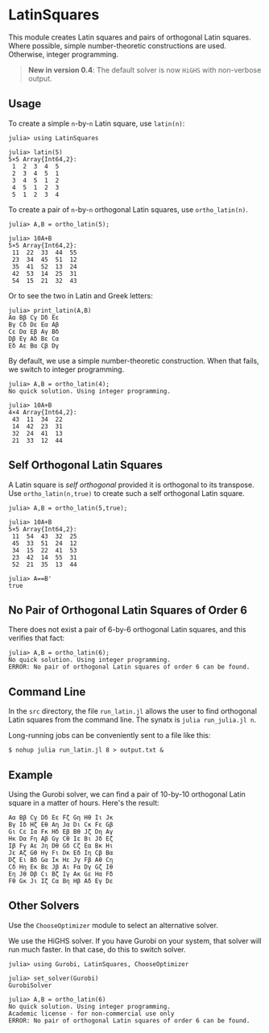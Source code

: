 # LatinSquares


This module creates Latin squares and pairs of orthogonal Latin squares.
Where possible, simple number-theoretic constructions are used. Otherwise,
integer programming.

> **New in version 0.4**: The default solver is now `HiGHS` with non-verbose output.

## Usage

To create a simple `n`-by-`n` Latin square, use `latin(n)`:
```
julia> using LatinSquares

julia> latin(5)
5×5 Array{Int64,2}:
 1  2  3  4  5
 2  3  4  5  1
 3  4  5  1  2
 4  5  1  2  3
 5  1  2  3  4
```

To create a pair of `n`-by-`n` orthogonal Latin squares, use `ortho_latin(n)`.
```
julia> A,B = ortho_latin(5);

julia> 10A+B
5×5 Array{Int64,2}:
 11  22  33  44  55
 23  34  45  51  12
 35  41  52  13  24
 42  53  14  25  31
 54  15  21  32  43
```
Or to see the two in Latin and Greek letters:
```
julia> print_latin(A,B)
Aα Bβ Cγ Dδ Eε
Bγ Cδ Dε Eα Aβ
Cε Dα Eβ Aγ Bδ
Dβ Eγ Aδ Bε Cα
Eδ Aε Bα Cβ Dγ
```


By default, we use a simple number-theoretic construction. When that fails,
we switch to integer programming.
```
julia> A,B = ortho_latin(4);
No quick solution. Using integer programming.

julia> 10A+B
4×4 Array{Int64,2}:
 43  11  34  22
 14  42  23  31
 32  24  41  13
 21  33  12  44
```

## Self Orthogonal Latin Squares

A Latin square is *self orthogonal* provided it is orthogonal to
its transpose. Use `ortho_latin(n,true)` to create such a self
orthogonal Latin square.
```
julia> A,B = ortho_latin(5,true);

julia> 10A+B
5×5 Array{Int64,2}:
 11  54  43  32  25
 45  33  51  24  12
 34  15  22  41  53
 23  42  14  55  31
 52  21  35  13  44

julia> A==B'
true
```

## No Pair of Orthogonal Latin Squares of Order 6

There does not exist a pair of 6-by-6 orthogonal Latin squares, and this
verifies that fact:
```
julia> A,B = ortho_latin(6);
No quick solution. Using integer programming.
ERROR: No pair of orthogonal Latin squares of order 6 can be found.
```


## Command Line

In the `src` directory, the file `run_latin.jl` allows the user to find
orthogonal Latin squares from the command line. The synatx is
`julia run_julia.jl n`.

Long-running jobs can be conveniently sent to a file like this:
```
$ nohup julia run_latin.jl 8 > output.txt &
```

## Example

Using the Gurobi solver, we can find a pair of 10-by-10 orthogonal Latin
square in a matter of hours. Here's the result:
```
Aα Bβ Cγ Dδ Eε Fζ Gη Hθ Iι Jκ
Bγ Iδ Hζ Eθ Aη Jα Dι Cκ Fε Gβ
Gι Cε Iα Fκ Hδ Eβ Bθ Jζ Dη Aγ
Hκ Dα Fη Aβ Gγ Cθ Iε Bι Jδ Eζ
Iβ Fγ Aε Jη Dθ Gδ Cζ Eα Bκ Hι
Jε Aζ Gθ Hγ Fι Dκ Eδ Iη Cβ Bα
Dζ Eι Bδ Gα Iκ Hε Jγ Fβ Aθ Cη
Cδ Hη Eκ Bε Jβ Aι Fα Dγ Gζ Iθ
Eη Jθ Dβ Cι Bζ Iγ Aκ Gε Hα Fδ
Fθ Gκ Jι Iζ Cα Bη Hβ Aδ Eγ Dε
```

## Other Solvers

Use the `ChooseOptimizer` module to select an alternative solver.

We use the HiGHS solver. If you have Gurobi on your system, that solver
will run much faster. In that case, do this to switch solver.

```
julia> using Gurobi, LatinSquares, ChooseOptimizer

julia> set_solver(Gurobi)
GurobiSolver

julia> A,B = ortho_latin(6)
No quick solution. Using integer programming.
Academic license - for non-commercial use only
ERROR: No pair of orthogonal Latin squares of order 6 can be found.
```
